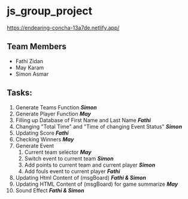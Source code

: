 # js_group_project
https://endearing-concha-13a7de.netlify.app/

## Team Members
- Fathi Zidan
- May Karam
- Simon Asmar

## Tasks:
1. Generate Teams Function **_Simon_**
2. Generate Player Function **_May_**
3. Filling up Database of First Name and Last Name **_Fathi_**
4. Changing "Total Time" and "Time of changing Event Status" **_Simon_**
5. Updating Score **_Fathi_**
6. Checking Winners **_May_**
7. Generate Event
   1. Current team selector **_May_**
   2. Switch event to current team **_Simon_**
   3. Add points to current team and current player **_Simon_**
   4. Add fouls event to current player **_Fathi_**
8. Updating Html Content of (msgBoard) **_Fathi & Simon_**
9. Updating HTML Content of (msgBoard) for game summarize **_May_**
10. Sound Effect **_Fathi & Simon_**
